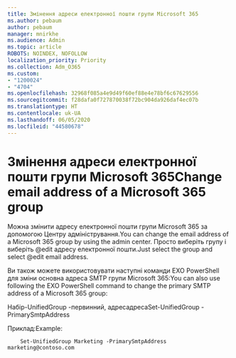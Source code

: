 ```yaml
---
title: Змінення адреси електронної пошти групи Microsoft 365
ms.author: pebaum
author: pebaum
manager: mnirkhe
ms.audience: Admin
ms.topic: article
ROBOTS: NOINDEX, NOFOLLOW
localization_priority: Priority
ms.collection: Adm_O365
ms.custom:
- "1200024"
- "4704"
ms.openlocfilehash: 32968f085a4e9d49f60ef88e4e78bf6c67629556
ms.sourcegitcommit: f28dafa0f727870038f72bc904da926daf4ec07b
ms.translationtype: HT
ms.contentlocale: uk-UA
ms.lasthandoff: 06/05/2020
ms.locfileid: "44580678"
---
```

# <a name="change-email-address-of-a-microsoft-365-group"></a><span data-ttu-id="39e37-102">Змінення адреси електронної пошти групи Microsoft 365</span><span class="sxs-lookup"><span data-stu-id="39e37-102">Change email address of a Microsoft 365 group</span></span>

<span data-ttu-id="39e37-103">Можна змінити адресу електронної пошти групи Microsoft 365 за допомогою Центру адміністрування.</span><span class="sxs-lookup"><span data-stu-id="39e37-103">You can change the email address of a Microsoft 365 group by using the admin center.</span></span> <span data-ttu-id="39e37-104">Просто виберіть групу і виберіть @edit адресу електронної пошти.</span><span class="sxs-lookup"><span data-stu-id="39e37-104">Just select the group and select @edit email address.</span></span>

<span data-ttu-id="39e37-105">Ви також можете використовувати наступні команди EXO PowerShell для зміни основна адреса SMTP групи Microsoft 365:</span><span class="sxs-lookup"><span data-stu-id="39e37-105">You can also use following the EXO PowerShell command to change the primary SMTP address of a Microsoft 365 group:</span></span>

<span data-ttu-id="39e37-106">Набір-UnifiedGroup <Group Name> -первинний, адресадреса<new SMTP Address></span><span class="sxs-lookup"><span data-stu-id="39e37-106">Set-UnifiedGroup <Group Name> -PrimarySmtpAddress <new SMTP Address></span></span>

<span data-ttu-id="39e37-107">Приклад:</span><span class="sxs-lookup"><span data-stu-id="39e37-107">Example:</span></span>

```
    Set-UnifiedGroup Marketing -PrimarySmtpAddress marketing@contoso.com
```
